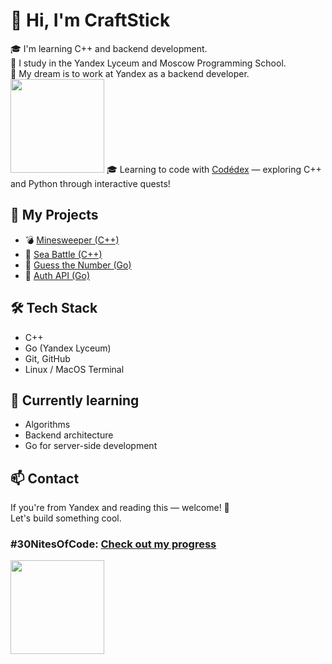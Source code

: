 # 👋 Hi, I'm CraftStick

🎓 I'm learning C++ and backend development.  
🧠 I study in the Yandex Lyceum and Moscow Programming School.  
💼 My dream is to work at Yandex as a backend developer.
<img src="https://www.codedex.io/images/character_gifs/ea3ChSv.gif" width="150" />
🎓 Learning to code with [Codédex](https://www.codedex.io/) — exploring C++ and Python through interactive quests!
## 🚀 My Projects

- 💣 [Minesweeper (C++)](https://github.com/CraftStick/Minesweeper-cpp)
- 🚢 [Sea Battle (C++)](https://github.com/CraftStick/sea-battle-cpp)
- 🔢 [Guess the Number (Go)](https://github.com/CraftStick/GuessNumber-Go)
- 🔐 [Auth API (Go)](https://github.com/CraftStick/auth-api-go)
## 🛠 Tech Stack

- C++
- Go (Yandex Lyceum)
- Git, GitHub
- Linux / MacOS Terminal

## 🌱 Currently learning

- Algorithms
- Backend architecture
- Go for server-side development

## 📫 Contact

If you're from Yandex and reading this — welcome! 🙌  
Let's build something cool.
### #30NitesOfCode: [Check out my progress](https://www.codedex.io/profile/ValekaGo)

<img src="https://www.codedex.io/images/code-nights/baby-neutral-dragon.gif" width="150" />
